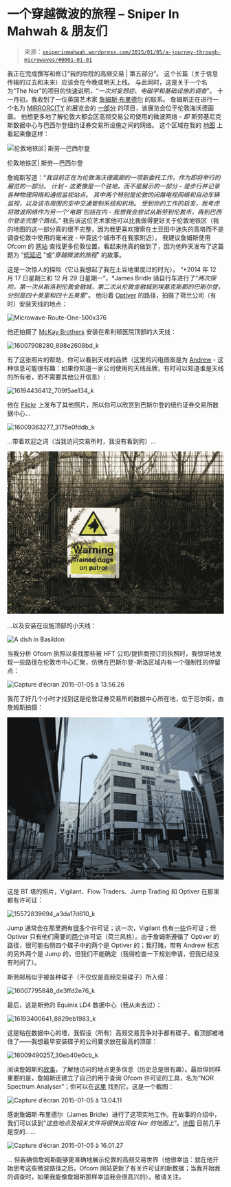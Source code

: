 <!--yml

category: 未分类

date: 2024-05-18 14:17:20

-->

# 一个穿越微波的旅程 – Sniper In Mahwah & 朋友们

> 来源：[`sniperinmahwah.wordpress.com/2015/01/05/a-journey-through-microwaves/#0001-01-01`](https://sniperinmahwah.wordpress.com/2015/01/05/a-journey-through-microwaves/#0001-01-01)

我正在完成撰写和修订“我的后院的高频交易 | 第五部分”。 这个长篇（关于信息传输的过去和未来）应该会在今晚或明天上线。 与此同时，这是关于一个名为“The Nor”的项目的快速说明，“*一次对妄想症、电磁学和基础设施的调查*”。 十一月初，我收到了一位英国艺术家 [詹姆斯·布里德尔](http://shorttermmemoryloss.com) 的联系。 詹姆斯正在进行一个名为 [MIRRORCITY](http://mirrorcity.southbankcentre.co.uk) 的展览会的 [一部分](http://mirrorcity.southbankcentre.co.uk/james-bridle-onlineoffline-residency) 的项目，该展览会位于伦敦海沃德画廊。 他想更多地了解伦敦大都会区高频交易公司使用的微波网络 - *即* 斯劳基尼克斯数据中心与巴西尔登纽约证券交易所设施之间的网络。 这个区域在我的 [地图](http://www.theatre-operations.com/HFT_EU_09.22.2014.kmz) 上看起来像这样：

![伦敦地铁区| 斯劳—巴西尔登](https://sniperinmahwah.wordpress.com/wp-content/uploads/2015/01/capture-d_c3a9cran-2015-01-05-c3a0-12-32-22.png)

伦敦地铁区| 斯劳—巴西尔登

詹姆斯写道：“*我目前正在为伦敦海沃德画廊的一项新委托工作，作为即将举行的展览的一部分。 计划 - 这更像是一个驻地，而不是展示的一部分 - 是步行并记录各种物理网络和通信监视站点。 其中两个特别是伦敦的闭路电视网络和自动车辆监视，以及该市周围的空中交通管制系统和机场。 受到你的工作的启发，我考虑将微波网络作为另一个‘电路’包括在内 - 我想我会尝试从斯劳到伦敦市，再到巴西尔登走完整个路线*。” 我告诉这位艺术家他可以比我做得更好关于伦敦地铁区（我的地图的这一部分真的很不完整，因为我更喜欢搜索在土豆田中迷失的高塔而不是调查伦敦中使用的毫米波 - 毕竟这个城市不在我家附近）。 我建议詹姆斯使用 Ofcom 的 [网站](http://spectruminfo.ofcom.org.uk/spectrumInfo/licences) 查找更多伦敦位置，看起来他真的做到了，因为他昨天发布了这篇题为 “[低延迟](http://shorttermmemoryloss.com/nor/2015/01/04/low-latency/) ”或“*穿越微波的旅程*” 的故事。

这是一次惊人的探险（它让我想起了我在土豆地里度过的时光）。 “*2014 年 12 月 17 日星期三和 12 月 29 日星期一”，*James Bridle 骑自行车进行了“*两次探险，第一次从斯洛到伦敦金融城，第二次从伦敦金融城到埃塞克斯郡的巴斯尔登，分别是四十英里和四十五英里*”。 他沿着 [Optiver](http://www.optiver.com) 的路径，拍摄了荷兰公司（有时）安装天线的地点：

![Microwave-Route-One-500x376](https://sniperinmahwah.wordpress.com/wp-content/uploads/2015/01/microwave-route-one-500x376.jpg)

他还拍摄了 [McKay Brothers](http://www.mckay-brothers.com) 安装在希利顿医院顶部的大天线：

![16007908280_898e2608bd_k](https://sniperinmahwah.wordpress.com/wp-content/uploads/2015/01/16007908280_898e2608bd_k.jpg)

有了这张照片的帮助，你可以看到天线的品牌（这里的闪电图案是为 [Andrew](https://www.google.fr/search?site=&tbm=isch&source=hp&biw=1609&bih=954&q=Andrew+antenna&oq=Andrew+antenna&gs_l=img.12..0i19.487.487.0.1293.1.1.0.0.0.0.251.251.2-1.1.0.msedr...0...1ac.1.60.img..0.1.251.PT2h6ldTbvs) - 这种信息可能很有趣：如果你知道一家公司使用的天线品牌，有时可以知道谁是天线的所有者，而不需要其他公开信息）:

![16194436412_709f5ae134_k](https://www.flickr.com/photos/stml/16194436412/)

他在 [Flickr](https://www.flickr.com/photos/stml/with/16194411332) 上发布了其他照片，所以你可以欣赏到巴斯尔登的纽约证券交易所数据中心...

![16009363277_3175e0fddb_k](https://www.flickr.com/photos/stml/16009363277/)

...带着欢迎之词（当我访问交易所时，我没有看到狗）...

![16194342872_a50b405a2f_k](img/373a5c753c1576fa741d54c4cdb04cdc.png)

...以及安装在设施顶部的小天线：

![A dish in Basildon](https://www.flickr.com/photos/stml/16007814560/)

当我分析 Ofcom 执照以查找那些被 HFT 公司/提供商预订的执照时，我惊讶地发现一些路径在伦敦市中心汇聚，仿佛在巴斯尔登-斯洛区域内有一个强制性的停留点：

![Capture d’écran 2015-01-05 à 13.56.26](https://sniperinmahwah.wordpress.com/wp-content/uploads/2015/01/capture-d_c3a9cran-2015-01-05-c3a0-13-56-26.png)

我花了好几个小时才找到这是伦敦证券交易所的数据中心所在地，位于厄尔街，由詹姆斯拍摄：

![16195226045_fafb8fabb2_k](img/7a6576e729f7e60cd49eb08479db81b2.png)

这是 BT 塔的照片，Vigilant、Flow Traders、Jump Trading 和 Optiver 在那里都有许可证：

![15572839694_a3da17d610_k](https://www.flickr.com/photos/stml/15572839694/)

Jump 通常会在那里拥有[很多](http://spectruminfo.ofcom.org.uk/spectrumInfo/licences?googloc=(51.521506526767006%2c+-0.1390644907951355)&code=301010&se=(51.5213680056711%2c+-0.13884186744689941)&googoffset=0.0&nw=(51.52164504744155%2c+-0.13928711414337158)&unit=GHz&ne=(51.52164504744155%2c+-0.13884186744689941)&service=Fixed+Links&sw=(51.5213680056711%2c+-0.13928711414337158)&submit=Submit+search&groupKey=5)个许可证；这一次，Vigilant 也有[一些](http://spectruminfo.ofcom.org.uk/spectrumInfo/licences?googloc=(51.521506526767006%2c+-0.1390644907951355)&code=301010&se=(51.5213680056711%2c+-0.13884186744689941)&googoffset=0.0&nw=(51.52164504744155%2c+-0.13928711414337158)&unit=GHz&ne=(51.52164504744155%2c+-0.13884186744689941)&service=Fixed+Links&sw=(51.5213680056711%2c+-0.13928711414337158)&submit=Submit+search&groupKey=3)许可证；但 Optiver 只有他们需要的[两个](http://spectruminfo.ofcom.org.uk/spectrumInfo/licences?googloc=(51.521506526767006%2c+-0.1390644907951355)&code=301010&se=(51.5213680056711%2c+-0.13884186744689941)&googoffset=0.0&nw=(51.52164504744155%2c+-0.13928711414337158)&unit=GHz&ne=(51.52164504744155%2c+-0.13884186744689941)&service=Fixed+Links&sw=(51.5213680056711%2c+-0.13928711414337158)&submit=Submit+search&groupKey=7)许可证（荷兰风格）。由于詹姆斯遵循了 Optiver 的路径，很可能右侧四个碟子中的两个是 Optiver 的；我打赌，带有 Andrew 标志的另外两个是 Jump 的，但我们不能确定（我得检查一下规划申请，但我已经没有时间了）。

斯劳邮局似乎被各种碟子（不仅仅是高频交易碟子）所入侵：

![16007795848_de3ffd2e76_k](https://www.flickr.com/photos/stml/16007795848/)

最后，这是斯劳的 Equinix LD4 数据中心（我从未去过）：

![16193400641_8829eb1983_k](https://www.flickr.com/photos/stml/16193400641/)

这是粘在数据中心的塔，我假设（所有）高频交易竞争对手都有碟子。看顶部被堵住了——我想最早安装碟子的公司要求放在最高的顶部：

![16009490257_30eb40e0cb_k](https://www.flickr.com/photos/stml/16009490257/)

阅读詹姆斯的[故事](http://shorttermmemoryloss.com/nor/2015/01/04/low-latency/)，了解他访问的地点更多信息（历史总是很有趣）。最后但同样重要的是，詹姆斯还建立了自己的用于查询 Ofcom 许可证的工具，名为“NOR Spectrum Analyser”；你可以在[这里](http://shorttermmemoryloss.com/nor/spectrum/) 找到它。这是一个截图：

![Capture d’écran 2015-01-05 à 13.04.11](https://sniperinmahwah.wordpress.com/wp-content/uploads/2015/01/capture-d_c3a9cran-2015-01-05-c3a0-13-04-11.png)

感谢詹姆斯·布里德尔（James Bridle）进行了这项实地工作。在故事的介绍中，我们可以读到“*这些地点及相关文件将很快出现在 Nor 的地图上*”。[地图](http://shorttermmemoryloss.com/nor/map/) 目前几乎是空的……

![Capture d’écran 2015-01-05 à 16.01.27](https://sniperinmahwah.wordpress.com/wp-content/uploads/2015/01/capture-d_c3a9cran-2015-01-05-c3a0-16-01-27.png)

… 但我确信詹姆斯能够更准确地展示伦敦的高频交易世界（他很幸运：就在他开始思考这些微波路径之后，Ofcom 网站更新了有关许可证的新数据；当我开始我的调查时，如果我能像詹姆斯那样幸运我会很高兴的）。敬请关注。
